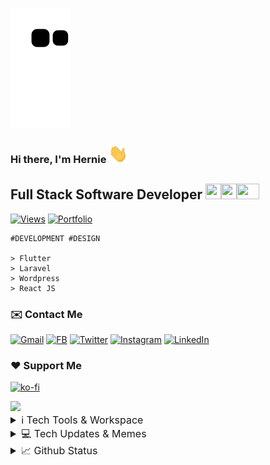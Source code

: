 <!-- <img width="100%" src="./img/banner.png" style="border-top-right-radius: 25px !important; border-top-left-radius: 25px !important" /> -->
![snake gif](https://github.com/herndev/herndev/blob/output/github-contribution-grid-snake.svg)


### Hi there, I'm Hernie <img height="30px" src="https://raw.githubusercontent.com/ABSphreak/ABSphreak/master/gifs/Hi.gif" />

## Full Stack Software Developer <img src="https://cultofthepartyparrot.com/parrots/hd/githubparrot.gif" width="25" height="25"/><img src="https://cultofthepartyparrot.com/parrots/hd/laptop_parrot.gif" width="25" height="25"/><img src="https://cultofthepartyparrot.com/parrots/asyncparrot.gif" width="36" height="25"/>


[![Views](https://komarev.com/ghpvc/?username=herndev&label=Profile%20views&color=0e75b6&style=for-the-badge)](https://komarev.com/ghpvc/?username=herndev&label=Profile%20views&color=0e75b6&style=for-the-badge)
[![Portfolio](https://img.shields.io/badge/Visit-My%20Portfolio-00aa71?style=for-the-badge)](https://hernie-jabien.com)


<!-- <br />

- 🔭 I’m currently working on some projects.
- 🌱 I’m currently learning new programming trends.
- 👯 I’m looking forward to collaborate with other teams.
- ⚡ Fun fact: I'm friendly and highly approachable.

<br /> -->


```
#DEVELOPMENT #DESIGN

> Flutter
> Laravel
> Wordpress
> React JS
```

### ✉️ Contact Me

[![Gmail](https://img.shields.io/badge/Gmail-c71610?style=for-the-badge&logo=gmail&logoColor=white)](mailto:herniejabien45@gmail.com)
[![FB](https://img.shields.io/badge/Facebook-3b5998?style=for-the-badge&logo=facebook&logoColor=white)](https://facebook.com/dota500)
[![Twitter](https://img.shields.io/badge/Twitter-00acee?style=for-the-badge&logo=twitter&logoColor=white)](https://twitter.com/herndev)
[![Instagram](https://img.shields.io/badge/Instagram-e95950?style=for-the-badge&logo=instagram&logoColor=white)](https://instagram.com/hern.dev)
[![LinkedIn](https://img.shields.io/badge/LinkedIn-0e76a8?style=for-the-badge&logo=linkedin&logoColor=white)](https://www.linkedin.com/in/hernie-jabien-6694aa155)

### ❤ Support Me

[![ko-fi](https://ko-fi.com/img/githubbutton_sm.svg)](https://ko-fi.com/O5O6APHKJ)

 <img src="https://github-readme-streak-stats.herokuapp.com/?user=herndev&theme=dark" />

<br />
 
 
<!-- <details>
  <summary style="font-size: 16px"> ℹ️ About Me</summary>

---

### Check out my portfolio click [here](https://www.hernie-jabien.com/).

```
For Web Development I work on frameworks like Wordpress, Laravel, Django, ReactJs and Vue.
In Mobile App Development I usually work with Flutter framework.
```

---

</details> -->

<details>
  <summary style="font-size: 16px"> ℹ️ Tech Tools & Workspace</summary>

---

### 🔥 Tech & Tools Preference

<img src="https://img.shields.io/badge/-Laravel-f44336?style=for-the-badge&logo=laravel&logoColor=white"> <img src="https://img.shields.io/badge/-Wordpress-21759b?style=for-the-badge&logo=wordpress&logoColor=white"> <img src="https://img.shields.io/badge/-React-000000?style=for-the-badge&logo=react&logoColor=00c8ff"> <img src="https://img.shields.io/badge/-Vue-35495e?style=for-the-badge&logo=vue.js&logoColor=00c8ff"> <img src="https://img.shields.io/badge/-Flutter-blue?style=for-the-badge&logo=flutter&logoColor=00c8ff"> <img src="https://img.shields.io/badge/-Tailwind_CSS-e2e8f0?style=for-the-badge&logo=tailwindcss&logoColor=00c8ff"> <img src="https://img.shields.io/badge/-Bootstrap-563D7C?style=for-the-badge&logo=bootstrap&logoColor=white"> <img src="https://img.shields.io/badge/-Sass-cc6699?style=for-the-badge&logo=sass&logoColor=ffffff"> <img src="https://img.shields.io/badge/-Node.js-3C873A?style=for-the-badge&logo=Node.js&logoColor=white"> <img src="https://img.shields.io/badge/-JQuery-0769ad?style=for-the-badge&logo=jquery&logoColor=00c8ff"> <img src="https://img.shields.io/badge/-JavaScript-eed718?style=for-the-badge&logo=javascript&logoColor=ffffff"> <img src="https://img.shields.io/badge/-MongoDB-4DB33D?style=for-the-badge&logo=mongodb&logoColor=FFFFFF"> <img src="https://img.shields.io/badge/-MySQL-F29111?style=for-the-badge&logo=mysql&logoColor=FFFFFF"> <img src="https://img.shields.io/badge/-Express.js-787878?style=for-the-badge&logo=express&logoColor=white"> <img src="https://img.shields.io/badge/-Firebase-FFA611?style=for-the-badge&logo=firebase&logoColor=FFFFFF"> <img src="http://img.shields.io/badge/-Google%20Cloud%20Platform-4285F4?style=for-the-badge&logo=google%20cloud&logoColor=white"> <img src="http://img.shields.io/badge/-Github-000000?style=for-the-badge&logo=github&logoColor=FFFFFF"> <img src="http://img.shields.io/badge/-Git-F1502F?style=for-the-badge&logo=git&logoColor=FFFFFF"> <img src="http://img.shields.io/badge/-VS%20Code-007ACC?style=for-the-badge&logo=visual%20studio%20code&logoColor=white"> <img src="http://img.shields.io/badge/-Heroku-430098?style=for-the-badge&logo=heroku&logoColor=white"> <img src="https://img.shields.io/badge/-FileZilla-red?style=for-the-badge&logo=filezilla&logoColor=white"> <img src="https://img.shields.io/badge/-Gimp-0e2426?style=for-the-badge&logo=gimp&logoColor=white"> <img src="https://img.shields.io/badge/-Figma-f244a7?style=for-the-badge&logo=figma&logoColor=white">

### 💬 Other Languages I Know

<img src="http://img.shields.io/badge/-Java-F89820?style=for-the-badge&logo=java&logoColor=white"> <img src="https://img.shields.io/badge/-C%20&%20C++-659ad2?style=for-the-badge&logo=c%2B%2B&logoColor=ffffff"> <img src="https://img.shields.io/badge/-Python-black?style=for-the-badge&logo=python&logoColor=white"> <img src="https://img.shields.io/badge/-Dart-blue?style=for-the-badge&logo=dart&logoColor=white"> <img src="https://img.shields.io/badge/-PHP-red?style=for-the-badge&logo=php&logoColor=white">

### 💻 Workspace Spec

![Nvidia](https://img.shields.io/badge/NVIDIA-GK107GLM-76B900?style=for-the-badge&logo=nvidia&logoColor=white)
![Intel](https://img.shields.io/badge/Intel-Core_i7_3rd-0071C5?style=for-the-badge&logo=intel&logoColor=white)
![Ubuntu](https://img.shields.io/badge/Ubuntu-E95420?style=for-the-badge&logo=ubuntu&logoColor=white)
![Mx](https://img.shields.io/badge/MX_Linux-124250?style=for-the-badge&logo=mx-linux&logoColor=white)
![Kali](https://img.shields.io/badge/Kali_Linux-367BF0?style=for-the-badge&logo=kali-linux&logoColor=white)
![Mac](https://img.shields.io/badge/Big_sur-303030?style=for-the-badge&logo=apple&logoColor=white)

---

</details>

<details>
  <summary style="font-size: 16px"> 💻 Tech Updates & Memes</summary>

---

### 🎮 Game news for the hour

<!-- GAME:START -->
 - [Alex Garland says the ending of Men is whatever you make of it](https://www.polygon.com/23141857/ending-of-men-alex-garland-interview-cut-scene)
 - [Halo Infinite Fixes A Bunch Of Dumb Mistakes From The Last Update](https://kotaku.com/halo-infinite-season-two-update-battle-rifle-skill-jump-1848983046)
 - [The best PC joysticks in 2022](https://www.pcgamer.com/the-best-pc-joysticks)<!-- GAME:END -->

### 💻 Tech news for the hour

<!-- TECH:START -->
 - [OpenSea redesigns parts of its NFT store as sales continue to slump](https://www.theverge.com/2022/5/26/23143241/opensea-redesign-profile-collections-pages-nft)
 - [Forget consoles, Microsoft is working on an Xbox game streaming stick &lpar;Updated&rpar;](https://www.androidauthority.com/xbox-game-streaming-device-3162438/)
 - [iPhone impacted by April smartphone sales downturn in China, data suggests](https://appleinsider.com/articles/22/05/26/iphone-impacted-by-april-smartphone-sales-downturn-in-china-data-suggests?utm_medium=rss)<!-- TECH:END -->

### 😂 Memes of the hour

<!-- MEMES:START -->
 - 💣 [Rip Ray Liotta](http://9gag.com/gag/aBnveRZ)
 - ⏩ [Be the change, right?](http://9gag.com/gag/a0ZxqWZ)
 - 👉 [The long awaited day arrived](http://9gag.com/gag/aNPqbL0)<!-- MEMES:END -->

---

</details>

<details>
  <summary style="font-size: 16px"> 📈 Github Status</summary>

---

<p align="left">
<!-- <img height="170px" src="https://github-readme-stats.vercel.app/api/top-langs/?username=herndev&langs_count=10&layout=compact" alt="herndev :: Top Langs" />
<img height="170px" src="https://github-readme-stats.vercel.app/api?username=herndev&show_icons=true" alt="herndev :: Profile Stats" /> -->
</p>

<!--START_SECTION:waka-->
<!-- ![Code Time](http://img.shields.io/badge/Code%20Time-0%20secs-blue) -->

![Lines of code](https://img.shields.io/badge/From%20Hello%20World%20I%27ve%20Written-12%20Million%20lines%20of%20code-blue)

**I'm an Early 🐤** 

```text
🌞 Morning    247 commits    ██████████░░░░░░░░░░░░░░░   40.36% 
🌆 Daytime    173 commits    ███████░░░░░░░░░░░░░░░░░░   28.27% 
🌃 Evening    151 commits    ██████░░░░░░░░░░░░░░░░░░░   24.67% 
🌙 Night      41 commits     █░░░░░░░░░░░░░░░░░░░░░░░░   6.7%

```
📅 **I'm Most Productive on Wednesday** 

```text
Monday       43 commits     █░░░░░░░░░░░░░░░░░░░░░░░░   7.03% 
Tuesday      76 commits     ███░░░░░░░░░░░░░░░░░░░░░░   12.42% 
Wednesday    161 commits    ██████░░░░░░░░░░░░░░░░░░░   26.31% 
Thursday     34 commits     █░░░░░░░░░░░░░░░░░░░░░░░░   5.56% 
Friday       89 commits     ███░░░░░░░░░░░░░░░░░░░░░░   14.54% 
Saturday     145 commits    ██████░░░░░░░░░░░░░░░░░░░   23.69% 
Sunday       64 commits     ██░░░░░░░░░░░░░░░░░░░░░░░   10.46%

```


📊 **This Week I Spent My Time On** 

```text
⌚︎ Time Zone: Asia/Manila

💬 Programming Languages: 
JavaScript               10 hrs 51 mins      ████████████░░░░░░░░░░░░░   51.09% 
Dart                     3 hrs 32 mins       ████░░░░░░░░░░░░░░░░░░░░░   16.67% 
HTML                     3 hrs 15 mins       ███░░░░░░░░░░░░░░░░░░░░░░   15.35% 
CSS                      1 hr 56 mins        ██░░░░░░░░░░░░░░░░░░░░░░░   9.15% 
Markdown                 46 mins             █░░░░░░░░░░░░░░░░░░░░░░░░   3.67%

🔥 Editors: 
VS Code                  21 hrs 15 mins      █████████████████████████   100.0%

💻 Operating System: 
Linux                    21 hrs 15 mins      █████████████████████████   100.0%

```

**Timeline**

![Chart not found](https://raw.githubusercontent.com/herndev/herndev/main/charts/bar_graph.png) 


 Last Updated on 15/05/2022 02:03:30 UTC
<!--END_SECTION:waka-->

### ⚡️ Recent Activity

<!--START_SECTION:activity-->
1. ❌ Closed PR [#11](https://github.com/herndev/Emberspec-Portfolio/pull/11) in [herndev/Emberspec-Portfolio](https://github.com/herndev/Emberspec-Portfolio)
2. 💪 Opened PR [#11](https://github.com/herndev/Emberspec-Portfolio/pull/11) in [herndev/Emberspec-Portfolio](https://github.com/herndev/Emberspec-Portfolio)
3. ❌ Closed PR [#10](https://github.com/herndev/Emberspec-Portfolio/pull/10) in [herndev/Emberspec-Portfolio](https://github.com/herndev/Emberspec-Portfolio)
4. 💪 Opened PR [#10](https://github.com/herndev/Emberspec-Portfolio/pull/10) in [herndev/Emberspec-Portfolio](https://github.com/herndev/Emberspec-Portfolio)
5. 🎉 Merged PR [#9](https://github.com/herndev/Emberspec-Portfolio/pull/9) in [herndev/Emberspec-Portfolio](https://github.com/herndev/Emberspec-Portfolio)
<!--END_SECTION:activity-->
 
---

</details>

<!-- ![snake gif](https://github.com/herndev/herndev/blob/output/github-contribution-grid-snake.svg) -->

<!-- <img height="120" alt="Thanks for visiting my profile" width="100%" src="https://github.com/dibyendu415/dibyendu415/blob/master/marquee.svg" /> -->
